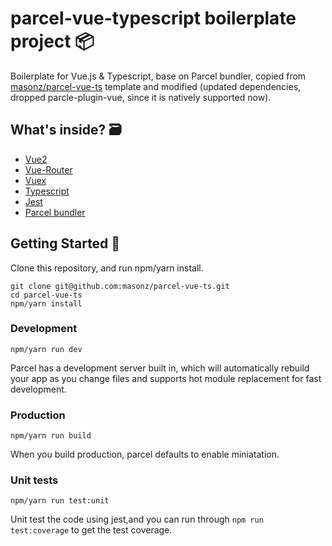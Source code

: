 # parcel-vue-typescript boilerplate project 📦
Boilerplate for Vue.js & Typescript, base on Parcel bundler, copied from [masonz/parcel-vue-ts](https://github.com/masonz/parcel-vue-ts) template and modified (updated dependencies, dropped parcle-plugin-vue, since it is natively supported now).

## What's inside? 🗃
* [Vue2](https://github.com/vuejs/vue)
* [Vue-Router](https://github.com/vuejs/vue-router)
* [Vuex](https://github.com/vuejs/vuex)
* [Typescript](https://github.com/Microsoft/TypeScript)
* [Jest](https://github.com/facebook/jest)
* [Parcel bundler](https://github.com/parcel-bundler/parcel)

## Getting Started 🚀
Clone this repository, and run npm/yarn install.
```
git clone git@github.com:masonz/parcel-vue-ts.git
cd parcel-vue-ts
npm/yarn install
```

### Development
```
npm/yarn run dev
```
Parcel has a development server built in, which will automatically rebuild your app as you change files and supports hot module replacement for fast development.

### Production
```
npm/yarn run build
```
When you build production, parcel defaults to enable miniatation.

### Unit tests
```
npm/yarn run test:unit
```
Unit test the code using jest,and you can run through ` npm run test:coverage ` to get the test coverage.


